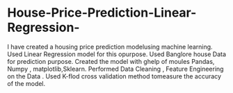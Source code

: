 # House-Price-Prediction-Linear-Regression-
I have created a housing price prediction modelusing machine learning. Used Linear Regression model for this opurpose. Used Banglore house Data for prediction purpose. Created the model with ghelp of moules Pandas, Numpy , matplotlib,Sklearn. Performed Data Cleaning , Feature Engineering on the Data . Used K-flod cross validation method tomeasure the accuracy of the model.
